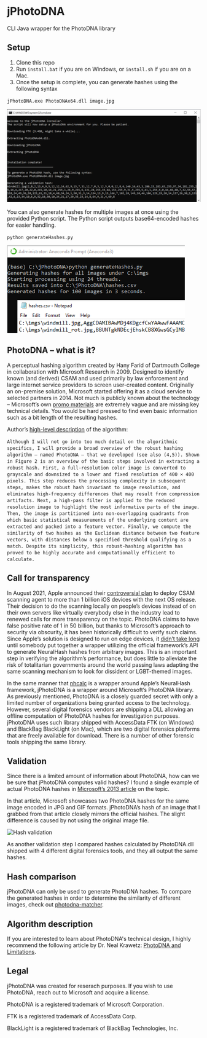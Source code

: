 # jPhotoDNA
CLI Java wrapper for the PhotoDNA library 

## Setup
1)	Clone this repo
2)	Run `install.bat` if you are on Windows, or `install.sh` if you are on a Mac.
3)	Once the setup is complete, you can generate hashes using the following syntax

`jPhotoDNA.exe PhotoDNAx64.dll image.jpg`

![Setup](https://github.com/jankais3r/jPhotoDNA/raw/main/setup.png)


You can also generate hashes for multiple images at once using the provided Python script. The Python script outputs base64-encoded hashes for easier handling.

`python generateHashes.py`

![Generating hashes with Python](https://github.com/jankais3r/jPhotoDNA/raw/main/generate.png)

## PhotoDNA – what is it?
A perceptual hashing algorithm created by Hany Farid of Dartmouth College in collaboration with Microsoft Research in 2009. Designed to identify known (and derived) CSAM and used primarily by law enforcement and large internet service providers to screen user-created content. Originally an on-premise solution, Microsoft started offering it as a cloud service to selected partners in 2014. Not much is publicly known about the technology – Microsoft’s own [promo materials](https://www.microsoft.com/en-us/photodna) are extremely vague and are missing key technical details. You would be hard pressed to find even basic information such as a bit length of the resulting hashes.

Author’s [high-level description](https://farid.berkeley.edu/downloads/publications/nai18.pdf) of the algorithm:

```Although I will not go into too much detail on the algorithmic specifics, I will provide a broad overview of the robust hashing algorithm — named PhotoDNA — that we developed (see also (4,5)). Shown in Figure 2 is an overview of the basic steps involved in extracting a robust hash. First, a full-resolution color image is converted to grayscale and downsized to a lower and fixed resolution of 400 × 400 pixels. This step reduces the processing complexity in subsequent steps, makes the robust hash invariant to image resolution, and eliminates high-frequency differences that may result from compression artifacts. Next, a high-pass filter is applied to the reduced resolution image to highlight the most informative parts of the image. Then, the image is partitioned into non-overlapping quadrants from which basic statistical measurements of the underlying content are extracted and packed into a feature vector. Finally, we compute the similarity of two hashes as the Euclidean distance between two feature vectors, with distances below a specified threshold qualifying as a match. Despite its simplicity, this robust-hashing algorithm has proved to be highly accurate and computationally efficient to calculate.```


## Call for transparency
In August 2021, Apple announced their [controversial plan](https://appleprivacyletter.com/) to deploy CSAM scanning agent to more than 1 billion iOS devices with the next OS release. Their decision to do the scanning locally on people’s devices instead of on their own servers like virtually everybody else in the industry lead to renewed calls for more transparency on the topic. PhotoDNA claims to have false positive rate of 1 in 50 billion, but thanks to Microsoft’s approach to security via obscurity, it has been historically difficult to verify such claims. Since Apple’s solution is designed to run on edge devices, it [didn’t take long](https://twitter.com/KhaosT/status/1424205967122571268) until somebody put together a wrapper utilizing the official framework’s API to generate NeuralHash hashes from arbitrary images. This is an important step in verifying the algorithm’s performance, but does little to alleviate the risk of totalitarian governments around the world passing laws adapting the same scanning mechanism to look for dissident or LGBT-themed images.

In the same manner that [nhcalc](https://github.com/KhaosT/nhcalc) is a wrapper around Apple’s NeuralHash framework, jPhotoDNA is a wrapper around Microsoft’s PhotoDNA library. As previously mentioned, PhotoDNA is a closely guarded secret with only a limited number of organizations being granted access to the technology. However, several digital forensics vendors are shipping a DLL allowing an offline computation of PhotoDNA hashes for investigation purposes. jPhotoDNA uses such library shipped with AccessData FTK (on Windows) and BlackBag BlackLight (on Mac), which are two digital forensics platforms that are freely available for download. There is a number of other forensic tools shipping the same library.


## Validation
Since there is a limited amount of information about PhotoDNA, how can we be sure that jPhotoDNA computes valid hashes? I found a single example of actual PhotoDNA hashes in [Microsoft’s 2013 article](https://news.microsoft.com/en-gb/2013/11/18/tacklingproliferatio/) on the topic.

In that article, Microsoft showcases two PhotoDNA hashes for the same image encoded in JPG and GIF formats. jPhotoDNA’s hash of an image that I grabbed from that article closely mirrors the official hashes. The slight difference is caused by not using the original image file.

![Hash validation](https://github.com/jankais3r/jPhotoDNA/raw/main/validation.png)

As another validation step I compared hashes calculated by PhotoDNA.dll shipped with 4 different digital forensics tools, and they all output the same hashes.

## Hash comparison
jPhotoDNA can only be used to generate PhotoDNA hashes. To compare the generated hashes in order to determine the similarity of different images, check out [photodna-matcher](https://github.com/gabedwrds/photodna-matcher).

## Algorithm description
If you are interested to learn about PhotoDNA's technical design, I highly recommend the following article by Dr. Neal Krawetz: [PhotoDNA and Limitations](https://hackerfactor.com/blog/index.php?/archives/931-PhotoDNA-and-Limitations.html).

## Legal
jPhotoDNA was created for reserach purposes. If you wish to use PhotoDNA, reach out to Microsoft and acquire a license.

PhotoDNA is a registered trademark of Microsoft Corporation.

FTK is a registered trademark of AccessData Corp.

BlackLight is a registered trademark of BlackBag Technologies, Inc.
